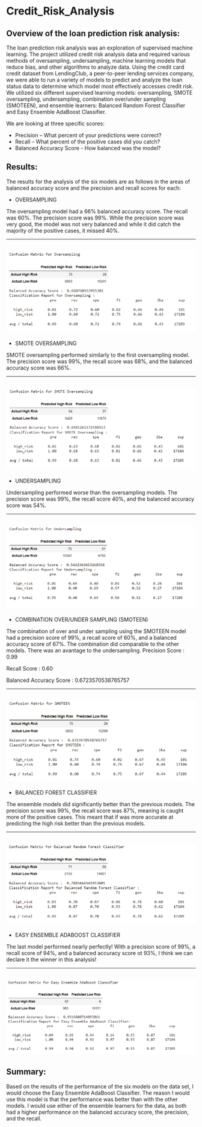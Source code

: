 # Credit_Risk_Analysis

## Overview of the loan prediction risk analysis:

The loan prediction risk analysis was an exploration of supervised machine learning. The project utilized credit risk analysis data and required various methods of oversampling, undersampling, machine learning models that reduce bias, and other algorithms to analyze data. Using the credit card credit dataset from LendingClub, a peer-to-peer lending services company, we were able to run a variety of models to predict and analyze the loan status data to determine which model most effectively accesses credit risk. We utilized six different supervised learning models: oversampling, SMOTE oversampling, undersampling, combination over/under sampling (SMOTEEN), and ensemble learners: Balanced Random Forest Classifier and Easy Ensemble AdaBoost Classifier. 

We are looking at three specific scores:
- Precision – What percent of your predictions were correct?
- Recall – What percent of the positive cases did you catch?
- Balanced Accuracy Score - How balanced was the model? 

## Results:

The results for the analysis of the six models are as follows in the areas of balanced accuracy score and the precision and recall scores for each:

- OVERSAMPLING

The oversampling model had a 66% balanced accuracy score. The recall was 60%. The precision score was 99%. While the precision score was very good, the model was not very balanced and while it did catch the majority of the positive cases, it missed 40%. 

---
![Oversampling](https://github.com/lllohr/Credit_Risk_Analysis/blob/9052b6e758becd5bc3fd82a39d607bd24cf98758/Resources/images/oversampling.png)
---

- SMOTE OVERSAMPLING

SMOTE oversampling performed similarly to the first oversampling model. The precision score was 99%, the recall score was 68%, and the balanced accuracy score was 66%. 

---
![SMOTE](https://github.com/lllohr/Credit_Risk_Analysis/blob/b9131e5799ab827074ce1de909f5df0d5437abcf/Resources/images/smote_oversamplling.png)
---

- UNDERSAMPLING

Undersampling performed worse than the oversampling models. The precision score was 99%, the recall score 40%, and the balanced accuracy score was 54%. 

---
![Undersampling](https://github.com/lllohr/Credit_Risk_Analysis/blob/9052b6e758becd5bc3fd82a39d607bd24cf98758/Resources/images/undersampling.png)
---

- COMBINATION OVER/UNDER SAMPLING (SMOTEEN)

The combination of over and under sampling using the SMOTEEN model had a precision score of 99%, a recall score of 60%, and a balanced accuracy score of 67%. The combination did comparable to the other models. There was an avantage to the undersampling. 
Precision Score : 0.99      

Recall Score : 0.60

Balanced Accuracy Score :  0.6723570538765757

---
![SMOTEEN](https://github.com/lllohr/Credit_Risk_Analysis/blob/9ba40d390ecafde3ba85254fee5668bd6d21ba80/Resources/images/SMOTEEN_combo_sampling.png)
---

- BALANCED FOREST CLASSIFIER

The ensemble models did significantly better than the previous models. The precision score was 99%, the recall score was 87%, meaning is caught more of the positive cases. This meant that if was more accurate at predicting the high risk better than the previous models. 

---
![Balanced Forest Classifier](https://github.com/lllohr/Credit_Risk_Analysis/blob/9052b6e758becd5bc3fd82a39d607bd24cf98758/Resources/images/balanced_forest_classifier.png)
---

- EASY ENSEMBLE ADABOOST CLASSIFIER

The last model performed nearly perfectly! With a precision score of 99%, a recall score of 94%, and a balanced accuracy score ot 93%, I think we can declare it the winner in this analysis!

---
![Easy Ensemble AdaBoost Classifier](https://github.com/lllohr/Credit_Risk_Analysis/blob/9ba40d390ecafde3ba85254fee5668bd6d21ba80/Resources/images/easy_ensemble_adaboost_classifier.png)
---

## Summary:

Based on the results of the performance of the six models on the data set, I would choose the Easy Ensemble AdaBoost Classifier. The reason I would use this model is that the performance was better than with the other models. I would use either of the ensemble learners for the data, as both had a higher performance on the balanced accuracy score, the precision, and the recall. 


